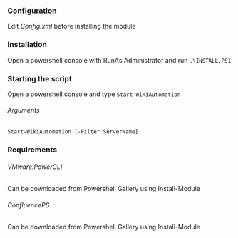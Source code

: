 ### Configuration
Edit *Config.xml* before installing the module

### Installation
Open a powershell console with RunAs Administrator and run `.\INSTALL.PS1`

### Starting the script
Open a powershell console and type `Start-WikiAutomation`

###### Arguments
`Start-WikiAutomation [-Filter ServerName]`

### Requirements
###### VMware.PowerCLI
Can be downloaded from Powershell Gallery using Install-Module
###### ConfluencePS 
Can be downloaded from Powershell Gallery using Install-Module
